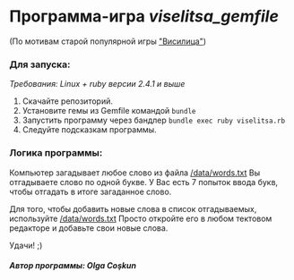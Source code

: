 # Программа-игра *viselitsa_gemfile*
(По мотивам старой популярной игры ["Висилица"](https://ru.wikipedia.org/wiki/%D0%92%D0%B8%D1%81%D0%B5%D0%BB%D0%B8%D1%86%D0%B0_(%D0%B8%D0%B3%D1%80%D0%B0)))

### Для запуска:
*Требования: Linux + ruby версии 2.4.1 и выше*

1. Скачайте репозиторий.
2. Установите гемы из Gemfile командой ```bundle```
3. Запустить программу через бандлер ```bundle exec ruby viselitsa.rb```
4. Следуйте подсказкам программы.

### Логика программы:
Компьютер загадывает любое слово из файла [/data/words.txt](https://github.com/OlgaCoskun/super_viselitsa/tree/master/data)
Вы отгадываете слово по одной букве. У Вас есть 7 попыток ввода букв, чтобы отгадать в итоге загаданное слово.

Для того, чтобы добавить новые слова в список отгадываемых, используйте [/data/words.txt](https://github.com/OlgaCoskun/super_viselitsa/tree/master/data)
Просто откройте его в любом тектовом редакторе и добавьте свои новые слова.

Удачи! ;)

##### Автор программы: Olga Coşkun
